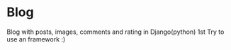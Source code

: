 # Blog
Blog with posts, images, comments and rating in Django(python)
1st Try to use an framework :)
